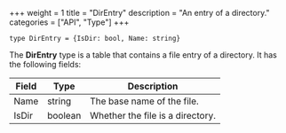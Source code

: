 +++
weight = 1
title = "DirEntry"
description = "An entry of a directory."
categories = ["API", "Type"]
+++

`type DirEntry = {IsDir: bool, Name: string}`

The **DirEntry** type is a table that contains a file entry of a
directory. It has the following fields:

| Field | Type | Description |
| --- | --- | --- |
| Name | string | The base name of the file. |
| IsDir | boolean | Whether the file is a directory. |